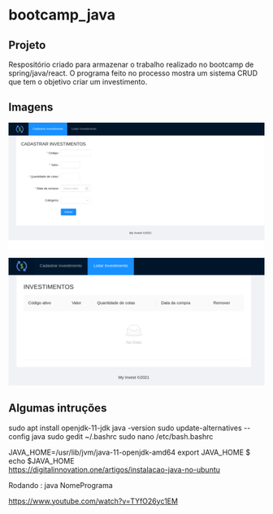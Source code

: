 # bootcamp_java


## Projeto
Respositório criado para armazenar o trabalho realizado no bootcamp de spring/java/react. O programa feito no processo mostra um sistema CRUD que tem o objetivo criar um investimento.

## Imagens

![cadastro_investimentos](cadastrar_investimento.png "Tela de cadastro de investimentos")

![listar_investimentos](listar_investimentos.png "Tela de listagem de investimentos já feitos")

## Algumas intruções

sudo apt install openjdk-11-jdk
java -version
sudo update-alternatives --config java
sudo gedit ~/.bashrc    sudo nano /etc/bash.bashrc

JAVA_HOME=/usr/lib/jvm/java-11-openjdk-amd64
export JAVA_HOME
$ echo $JAVA_HOME   
https://digitalinnovation.one/artigos/instalacao-java-no-ubuntu


Rodando : java NomePrograma

https://www.youtube.com/watch?v=TYfO26yc1EM
